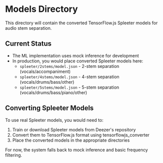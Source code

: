 # Models Directory

This directory will contain the converted TensorFlow.js Spleeter models for audio stem separation.

## Current Status
- The ML implementation uses mock inference for development
- In production, you would place converted Spleeter models here:
  - `spleeter/2stems/model.json` - 2-stem separation (vocals/accompaniment)
  - `spleeter/4stems/model.json` - 4-stem separation (vocals/drums/bass/other)
  - `spleeter/5stems/model.json` - 5-stem separation (vocals/drums/bass/piano/other)

## Converting Spleeter Models
To use real Spleeter models, you would need to:
1. Train or download Spleeter models from Deezer's repository
2. Convert them to TensorFlow.js format using tensorflowjs_converter
3. Place the converted models in the appropriate directories

For now, the system falls back to mock inference and basic frequency filtering.